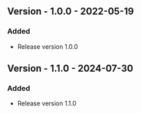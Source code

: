 ## Version - 1.0.0 - 2022-05-19
### Added
- Release version 1.0.0

## Version - 1.1.0 - 2024-07-30
### Added
- Release version 1.1.0

